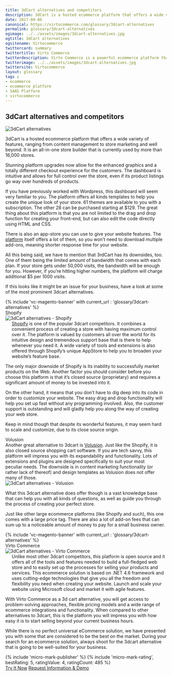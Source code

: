 ```yaml
---
title: 3dCart alternatives and competitors
description: 3dCart is a hosted ecommerce platform that offers a wide variety of features, ranging from content management to store marketing and well beyond, but there are some downsides which might be an issue for your business, so have a look at some of the most prominent 3dcart alternatives and competitors.
date: 2017-09-06
canonical: https://virtocommerce.com/glossary/3dcart-alternatives
permalink: glossary/3dcart-alternatives
ogimage: ../../assets/images/3dcart-alternatives.jpg
ogtitle: 3dCart alternatives
ogsitename: Virtocommerce
twittercard: summary
twittertitle: Virto Commerce
twitterdescription: Virto Commerce is a powerful ecommerce platform that includes everything you need to create an online store and sell online. Try it free with Free Community License
twitterimage: ../../assets/images/3dcart-alternatives.jpg
twittersite: Virtocommerce
layout: glossary
tags :
- ecommerce
- ecommerce platform
- SAAS Platform
- virtocommerce
---
```

<section itemscope itemtype="http://schema.org/Article">
    <meta itemprop="author" content="Virtocommerce">
    <meta itemprop="datePublished" content="2017-09-06">
    <meta itemprop="dateModified" content="2018-02-22">
    <div itemprop="articleBody" class="business-cnt">
        <div itemprop="mainEntityOfPage" class="head __cart">
            <h1 itemprop="headline" class="title">3dCart alternatives and competitors</h1>
        </div>
        <span itemprop="image" itemscope itemtype="https://schema.org/ImageObject">
            <img itemprop="url contentUrl" alt="3dCart alternatives" src="assets/images/3dcart-alternatives.jpg" />
            <meta itemprop="width" content="412">
            <meta itemprop="height" content="336">
        </span>
        <p class="text">
            3dCart is a hosted ecommerce platform that offers a wide variety of features, ranging from content management to store marketing and well beyond. It is an all-in-one store builder that is currently used by more than 16,000 stores.
        </p>
        <p class="text">
            Stunning platform upgrades now allow for the enhanced graphics and a totally different checkout experience for the customers. The dashboard is intuitive and allows for full control over the store, even if its product listings go way over hundreds of products.
        </p>
        <p class="text">
            If you have previously worked with Wordpress, this dashboard will seem very familiar to you. The platform offers all kinds templates to help you create the unique look of your store. 61 themes are available to you with a subscription. The other 28 can be purchased starting at $129. The great thing about this platform is that you are not limited to the drag and drop function for creating your front-end, but can also edit the code directly using HTML and CSS.
        </p>
        <p class="text">
            There is also an app-store you can use to give your website features. The <a href="/b2b-ecommerce-platform">platform</a> itself offers a lot of them, so you won’t need to download multiple add-ons, meaning shorter response time for your website.
        </p>
        <p class="text">
            All this being said, we have to mention that 3rdCart has its downsides, too. One of them being the limited amount of bandwidth that comes with each plan. If your store gets under 50,000 visits, the bandwidth will be enough for you. However, if you’re hitting higher numbers, the platform will charge additional $5 per 1000 visits.
        </p>
        <p class="text">
            If this looks like it might be an issue for your business, have a look at some of the most prominent 3dcart alternatives.
        </p>
        {% include 'vc-magento-banner' with current_url : 'glossary/3dcart-alternatives' %}
        <div class="section-title">Shopify</div>
        <div class="col-w">
            <div class="col __col-30">
                <img alt="3dCart alternatives - Shopify" src="assets/images/3dcart-alternatives-shopify.jpg" />
            </div>
            <div class="col __col-70 text" style="margin-top: 0; padding-left: 20px;">
                <a href="/glossary/shopify-alternatives"> Shopify</a> is one of the popular 3dcart competitors. It combines a convenient process of creating a store with having maximum control over it.
                The platform is valued by customers all over the world for its intuitive design and tremendous support base that is there to help whenever you need it. A wide variety of tools and extensions is also offered through Shopify’s unique AppStore to help you to broaden your website’s feature base.
            </div>
        </div>
        <p class="text">
            The only major downside of Shopify is its inability to successfully market products on the Web. Another factor you should consider before you choose this platform is that it’s closed source (proprietary) and requires a significant amount of money to be invested into it.
        </p>
        <p class="text">
            On the other hand, it means that you don’t have to dig deep into its code in order to customize your website. The easy drag and drop functionality will help you set up fast without any programming involved. Also, the customer support is outstanding and will gladly help you along the way of creating your web store.
        </p>
        <p class="text">
            Keep in mind though that despite its wonderful features, it may seem hard to scale and customize, due to its close source origin.
        </p>
        <div class="section-title">Volusion </div>
        <div class="col-w">
            <div class="col __col-70 text" style="margin-top: 0; padding-right: 20px;">
                Another great alternative to 3dcart is <a href="https://www.volusion.com/" rel="nofollow">Volusion</a>. Just like the Shopify, it is also closed source shopping cart software. If you are tech savvy, this platform will impress you with its expandability and functionality. Lots of extensions and plugins are designed specifically to suit your most peculiar needs.
                The downside is in content marketing functionality (or rather lack of thereof) and design templates as Volusion does not offer many of those.
            </div>
            <div class="col __col-30">
                <img alt="3dCart alternatives - Volusion" src="assets/images/volusion.jpg" />
            </div>
        </div>
        <p class="text">
            What this 3dcart alternative does offer though is a vast knowledge base that can help you with all kinds of questions, as well as guide you through the process of creating your perfect store.
        </p>
        <p class="text">
            Just like other large ecommerce platforms (like Shopify and such), this one comes with a large price tag. There are also a lot of add-on fees that can sum up to a noticeable amount of money to pay for a small business owner.
        </p>
        {% include 'vc-magento-banner' with current_url : 'glossary/3dcart-alternatives' %}
        <div class="section-title">Virto Commerce</div>
        <div class="col-w">
            <div class="col __col-30">
                <img alt="3dCart alternatives - Virto Commerce" src="assets/images/virto-commerce-screen.jpg" />
            </div>
            <div class="col __col-70 text" style="margin-top: 0; padding-left: 20px;">
                Unlike most other 3dcart competitors, this platform is open source and it offers all of the tools and features needed to build a full-fledged web store and to easily set up the processes for selling your products and services.
                This ecommerce solution is based on .NET 4.6 framework and uses cutting-edge technologies that give you all the freedom and flexibility you need when creating your website. Launch and scale your website using Microsoft cloud and market it with agile features.
            </div>
        </div>
        <p class="text">
            With Virto Commerce as a 3d cart alternative, you will get access to problem-solving approaches, flexible pricing models and a wide range of ecommerce integrations and functionality. When compared to other alternatives to 3dcart, this is the platform you will impress you with how easy it is to start selling beyond your current business hours.
        </p>
        <p class="text">
            While there is no perfect universal eCommerce solution, we have presented you with some that are considered to be the best on the market. During your search for an ecommerce solution, always shoot for the 3dcart alternative that is going to be well-suited for your business.
        </p>
        {% include 'micro-mark-publisher' %}
        {% include 'micro-mark-rating', bestRating: 5, ratingValue: 4, ratingCount: 485 %}
        <div class="buttons">
            <a class="button fill" href="/try-now">Try It Now</a>
            <a class="button fill" href="/contact-us">Request Information & Demo</a>
        </div>
    </div>
</section>